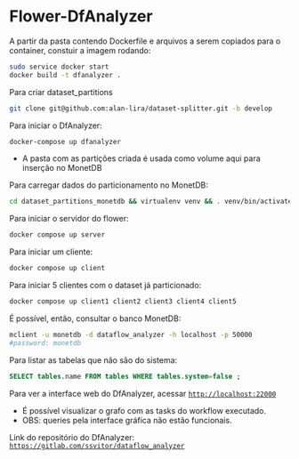 # Flower-DfAnalyzer

A partir da pasta contendo Dockerfile e arquivos a serem copiados para o container, constuir a imagem rodando:

```bash
sudo service docker start
docker build -t dfanalyzer .
```

Para criar dataset_partitions
```bash
git clone git@github.com:alan-lira/dataset-splitter.git -b develop
```

Para iniciar o DfAnalyzer:

```bash
docker-compose up dfanalyzer
```

- A pasta com as partições criada é usada como volume aqui para inserção no MonetDB

Para carregar dados do particionamento no MonetDB:

```bash
cd dataset_partitions_monetdb && virtualenv venv && . venv/bin/activate && pip install -r requirements.txt && python import_monetdb.py
```

Para iniciar o servidor do flower:

```bash
docker compose up server
```

Para iniciar um cliente:

```bash
docker compose up client
```

Para iniciar 5 clientes com o dataset já particionado:

```bash
docker compose up client1 client2 client3 client4 client5
```

É possível, então, consultar o banco MonetDB:

```bash
mclient -u monetdb -d dataflow_analyzer -h localhost -p 50000
#password: monetdb
```

Para listar as tabelas que não são do sistema:

```sql
SELECT tables.name FROM tables WHERE tables.system=false ;
```

Para ver a interface web do DfAnalyzer, acessar [`http://localhost:22000`](http://localhost:22000/)

- É possível visualizar o grafo com as tasks do workflow executado.
- OBS: queries pela interface gráfica não estão funcionais.

Link do repositório do DfAnalyzer: [`https://gitlab.com/ssvitor/dataflow_analyzer`](https://gitlab.com/ssvitor/dataflow_analyzer)
